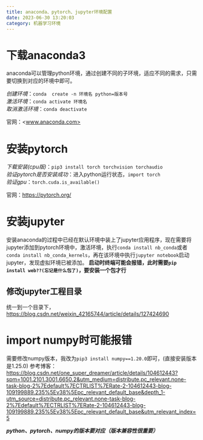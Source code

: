 ```yaml
---
title: anaconda、pytorch、jupyter环境配置
date: 2023-06-30 13:20:03
category: 机器学习环境
---
```


# 下载anaconda3  
anaconda可以管理python环境，通过创建不同的子环境，适应不同的需求，只需要切换到对应的环境中即可。

*创建环境*：`conda  create -n 环境名 python=版本号`  
*激活环境*：`conda activate 环境名`  
*取消激活环境*：`conda deactivate`  

官网：<www.anaconda.com>

# 安装pytorch
*下载安装(cpu版)*：`pip3 install torch torchvision torchaudio`  
*验证pytorch是否安装成功*：进入python运行状态，`import torch`  
*验证gpu*：`torch.cuda.is_available()`

官网：<https://pytorch.org/>

# 安装jupyter
安装anaconda的过程中已经在默认环境中装上了jupyter应用程序，现在需要将jupyter添加到pytorch环境中，激活环境，执行`conda install nb_conda`或者`conda install nb_conda_kernels`，再在该环境中执行`jupyter notebook`启动jupyter，发现虚拟环境已被添加。
**启动时终端可能会报错，此时需要`pip install web??(忘记是什么包了)`，要安装一个包才行**

## 修改jupyter工程目录
统一到一个目录下，<https://blog.csdn.net/weixin_42165744/article/details/127424690>

# import numpy时可能报错
需要修改numpy版本，我改为`pip3 install numpy==1.20.0`即可，(直接安装版本是1.25.0)
参考博客：<https://blog.csdn.net/one_super_dreamer/article/details/104612443?spm=1001.2101.3001.6650.2&utm_medium=distribute.pc_relevant.none-task-blog-2%7Edefault%7ECTRLIST%7ERate-2-104612443-blog-109199889.235%5Ev38%5Epc_relevant_default_base&depth_1-utm_source=distribute.pc_relevant.none-task-blog-2%7Edefault%7ECTRLIST%7ERate-2-104612443-blog-109199889.235%5Ev38%5Epc_relevant_default_base&utm_relevant_index=5>

***python、pytorch、numpy的版本要对应（版本兼容性很重要）***